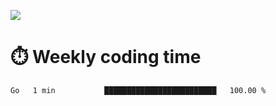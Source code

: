 
<p> <img src="https://github-readme-stats.vercel.app/api?username=cozgerest&show_icons=true&hide_border=false" /> </p>

# :stopwatch: Weekly coding time 
<!--START_SECTION:waka-->
```text
Go   1 min           █████████████████████████   100.00 % 
```
<!--END_SECTION:waka-->

